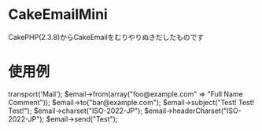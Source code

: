 CakeEmailMini
=============

CakePHP(2.3.8)からCakeEmailをむりやりぬきだしたものです

# 使用例

<?php
require_once('repos/lib/CakeEmailMini.php');

Configure::write("App.encoding", "UTF-8");
Configure::write('Security.salt', 'DYhG93b0qyJfIxfs2guVoUubWwvniR2G0FgaC9mi');

$email = new CakeEmailMini();
$email->transport('Mail');
$email->from(array("foo@example.com" => "Full Name Comment"));
$email->to("bar@example.com");
$email->subject("Test! Test! Test!");
$email->charset("ISO-2022-JP");
$email->headerCharset("ISO-2022-JP");
$email->send("Test");


